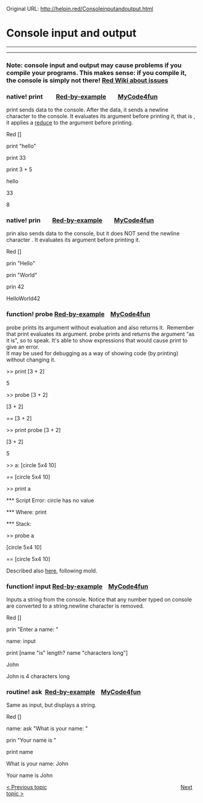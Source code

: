 Original URL: <http://helpin.red/Consoleinputandoutput.html>

# Console input and output

* * *

* * *

### Note: console input and output may cause problems if you compile your programs. This makes sense: if you compile it, the console is simply not there! [Red Wiki about issues](https://github.com/red/red/wiki/%5BNOTES%5D-Compiling-with-console-functions)

### native! print         [Red-by-example](http://www.red-by-example.org/#print)        [MyCode4fun](http://www.mycode4fun.co.uk/red-beginners-reference-guide#TOC-Here-we-use:-forever-unview-quit-if-and-print-)

print sends data to the console. After the data, it sends a newline character to the console. It evaluates its argument before printing it, that is , it applies a [reduce](http://helpin.red/Accessingandformattingdata.html#reduce) to the argument before printing.

Red \[]

print "hello"

print 33

print 3 + 5

hello

33

8

### native! prin        [Red-by-example](http://www.red-by-example.org/#prin)        [MyCode4fun](http://www.mycode4fun.co.uk/red-beginners-reference-guide#TOC-Here-we-use:-print-prin-probe-space-)

prin also sends data to the console, but it does NOT send the newline character . It evaluates its argument before printing it.

Red \[]

prin "Hello"

prin "World"

prin 42

HelloWorld42

### function! probe [Red-by-example](http://www.red-by-example.org/#probe)    [MyCode4fun](http://www.mycode4fun.co.uk/red-beginners-reference-guide#TOC-Here-we-use:-print-prin-probe-space-)

probe prints its argument without evaluation and also returns it.  Remember that print evaluates its argument. probe prints and returns the argument "as it is", so to speak. It's able to show expressions that would cause print to give an error.  
It may be used for debugging as a way of showing code (by printing) without changing it.

&gt;&gt; print \[3 + 2]

5

&gt;&gt; probe \[3 + 2]

\[3 + 2]

== \[3 + 2]

&gt;&gt; print probe \[3 + 2]

\[3 + 2]

5

&gt;&gt; a: \[circle 5x4 10]

== \[circle 5x4 10]

&gt;&gt; print a

\*\** Script Error: circle has no value

\*\** Where: print

\*\** Stack:  

&gt;&gt; probe a

\[circle 5x4 10]

== \[circle 5x4 10]

Described also [here](http://helpin.red/Accessingandformattingdata.html), following mold.

### function! input [Red-by-example](http://www.red-by-example.org/index.html#input)    [MyCode4fun](http://www.mycode4fun.co.uk/red-beginners-reference-guide#TOC-Here-we-use:-print-prin-probe-space-)

Inputs a string from the console. Notice that any number typed on console are converted to a string.newline character is removed.

Red \[]

prin "Enter a name: "

name: input

print \[name "is" length? name "characters long"]

John

John is 4 characters long

### routine! ask  [Red-by-example](http://www.red-by-example.org/index.html#ask)    [MyCode4fun](http://www.mycode4fun.co.uk/red-beginners-reference-guide#TOC-Here-we-use:-ask-)

Same as input, but displays a string.

Red \[]

name: ask "What is your name: "

prin "Your name is "

print name

What is your name: John

Your name is John

[&lt; Previous topic](http://helpin.red/SomepitfallsofRedlearning.html)                                                                                          [Next topic &gt;](http://helpin.red/Runningcode.html)
